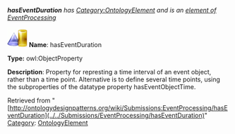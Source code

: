 ___hasEventDuration__ has [Category:OntologyElement](../../Category/OntologyElement "Category:OntologyElement") and is an [element of](../../Property/ElementOf "Property:ElementOf") [EventProcessing](../../Submissions/EventProcessing "Submissions:EventProcessing")_


  




[![ObjectProperty](../../images/thumb/c/c3/ObjectProperty.gif/45px-ObjectProperty.gif)](../../Image/ObjectProperty.gif "ObjectProperty")
__Name__: hasEventDuration 


__Type:__ owl:ObjectProperty 


__Description__: Property for represting a time interval of an event object, rather than a time point. Alternative is to define several time points, using the subproperties of the datatype property hasEventObjectTime. 





Retrieved from "[http://ontologydesignpatterns.org/wiki/Submissions:EventProcessing/hasEventDuration](../../Submissions/EventProcessing/hasEventDuration)"
 [Category](http://ontologydesignpatterns.org/wiki/Special:Categories "Special:Categories"): [OntologyElement](../../Category/OntologyElement "Category:OntologyElement")